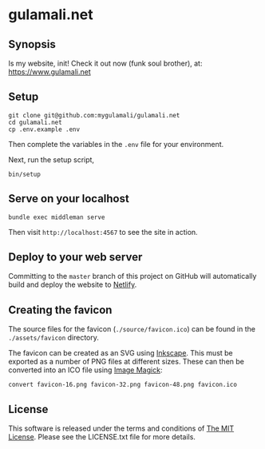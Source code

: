 # gulamali.net

## Synopsis

Is my website, init! Check it out now (funk soul brother), at:
https://www.gulamali.net

## Setup

```shell
git clone git@github.com:mygulamali/gulamali.net
cd gulamali.net
cp .env.example .env
```

Then complete the variables in the `.env` file for your environment.

Next, run the setup script,

```shell
bin/setup
```

## Serve on your localhost

`bundle exec middleman serve`

Then visit `http://localhost:4567` to see the site in action.

## Deploy to your web server

Committing to the `master` branch of this project on GitHub will automatically
build and deploy the website to [Netlify].

## Creating the favicon

The source files for the favicon (`./source/favicon.ico`) can be found in the
`./assets/favicon` directory.

The favicon can be created as an SVG using [Inkscape]. This must be exported as
a number of PNG files at different sizes. These can then be converted into an
ICO file using [Image Magick]:

`convert favicon-16.png favicon-32.png favicon-48.png favicon.ico`

## License

This software is released under the terms and conditions of
[The MIT License]. Please see the LICENSE.txt file for more details.

[Image Magick]: https://www.imagemagick.org/ "Image Magick"
[Inkscape]: https://inkscape.org/en/ "Inkscape"
[Netlify]: https://www.netlify.com/ "Netlify"
[The MIT License]: http://www.opensource.org/licenses/mit-license.php "The MIT License"
